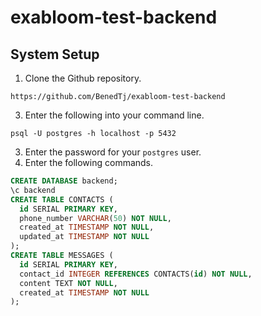 # exabloom-test-backend
## System Setup
1. Clone the Github repository.
```
https://github.com/BenedTj/exabloom-test-backend
``` 
3. Enter the following into your command line.
```
psql -U postgres -h localhost -p 5432
```
3. Enter the password for your `postgres` user.
4. Enter the following commands.
~~~~sql
CREATE DATABASE backend;
\c backend
CREATE TABLE CONTACTS (
  id SERIAL PRIMARY KEY,
  phone_number VARCHAR(50) NOT NULL,
  created_at TIMESTAMP NOT NULL,
  updated_at TIMESTAMP NOT NULL
);
CREATE TABLE MESSAGES (
  id SERIAL PRIMARY KEY,
  contact_id INTEGER REFERENCES CONTACTS(id) NOT NULL,
  content TEXT NOT NULL,
  created_at TIMESTAMP NOT NULL
);
~~~~
